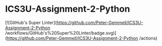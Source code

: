 # ICS3U-Assignment-2-Python

[![GitHub's Super Linter](https://github.com/Peter-Gemmell/ICS3U-Assignment-2-Python
/workflows/GitHub's%20Super%20Linter/badge.svg)](https://github.com/Peter-Gemmell/ICS3U-Assignment-2-Python
/actions)
